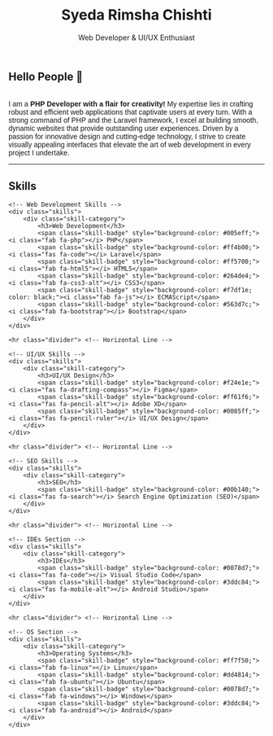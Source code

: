 <!-- Header Section -->
<header>
    <div class="profile-header">
        <h1>Syeda Rimsha Chishti</h1>
        <p>Web Developer & UI/UX Enthusiast</p>
    </div>
</header>

<!-- Introduction -->
<section class="introduction">
    <h2>Hello People <span class="wave-icon">👋</span></h2>
    <p style="font-family: 'Quicksand',sans-serif;">
        <br>
        I am a <strong>PHP Developer with a flair for creativity!</strong> My expertise lies in crafting robust and efficient web applications that captivate users at every turn. With a strong command of PHP and the Laravel framework, I excel at building smooth, dynamic websites that provide outstanding user experiences. Driven by a passion for innovative design and cutting-edge technology, I strive to create visually appealing interfaces that elevate the art of web development in every project I undertake.
    </p>
</section>


<hr class="divider"> <!-- Horizontal Line -->

<!-- Skills Section -->
<section class="skills-section">
    <h2>Skills</h2>
    
    <!-- Web Development Skills -->
    <div class="skills">
        <div class="skill-category">
            <h3>Web Development</h3>
            <span class="skill-badge" style="background-color: #005eff;"><i class="fab fa-php"></i> PHP</span>
            <span class="skill-badge" style="background-color: #ff4b00;"><i class="fas fa-code"></i> Laravel</span>
            <span class="skill-badge" style="background-color: #ff5700;"><i class="fab fa-html5"></i> HTML5</span>
            <span class="skill-badge" style="background-color: #264de4;"><i class="fab fa-css3-alt"></i> CSS3</span>
            <span class="skill-badge" style="background-color: #f7df1e; color: black;"><i class="fab fa-js"></i> ECMAScript</span>
            <span class="skill-badge" style="background-color: #563d7c;"><i class="fab fa-bootstrap"></i> Bootstrap</span>
        </div>
    </div>

    <hr class="divider"> <!-- Horizontal Line -->

    <!-- UI/UX Skills -->
    <div class="skills">
        <div class="skill-category">
            <h3>UI/UX Design</h3>
            <span class="skill-badge" style="background-color: #f24e1e;"><i class="fas fa-drafting-compass"></i> Figma</span>
            <span class="skill-badge" style="background-color: #ff61f6;"><i class="fas fa-pencil-alt"></i> Adobe XD</span>
            <span class="skill-badge" style="background-color: #0085ff;"><i class="fas fa-pencil-ruler"></i> UI/UX Design</span>
        </div>
    </div>

    <hr class="divider"> <!-- Horizontal Line -->

    <!-- SEO Skills -->
    <div class="skills">
        <div class="skill-category">
            <h3>SEO</h3>
            <span class="skill-badge" style="background-color: #00b140;"><i class="fas fa-search"></i> Search Engine Optimization (SEO)</span>
        </div>
    </div>

    <hr class="divider"> <!-- Horizontal Line -->

    <!-- IDEs Section -->
    <div class="skills">
        <div class="skill-category">
            <h3>IDEs</h3>
            <span class="skill-badge" style="background-color: #0078d7;"><i class="fas fa-code"></i> Visual Studio Code</span>
            <span class="skill-badge" style="background-color: #3ddc84;"><i class="fas fa-mobile-alt"></i> Android Studio</span>
        </div>
    </div>

    <hr class="divider"> <!-- Horizontal Line -->

    <!-- OS Section -->
    <div class="skills">
        <div class="skill-category">
            <h3>Operating Systems</h3>
            <span class="skill-badge" style="background-color: #ff7f50;"><i class="fab fa-linux"></i> Linux</span>
            <span class="skill-badge" style="background-color: #dd4814;"><i class="fab fa-ubuntu"></i> Ubuntu</span>
            <span class="skill-badge" style="background-color: #0078d7;"><i class="fab fa-windows"></i> Windows</span>
            <span class="skill-badge" style="background-color: #3ddc84;"><i class="fab fa-android"></i> Android</span>
        </div>
    </div>
</section>
